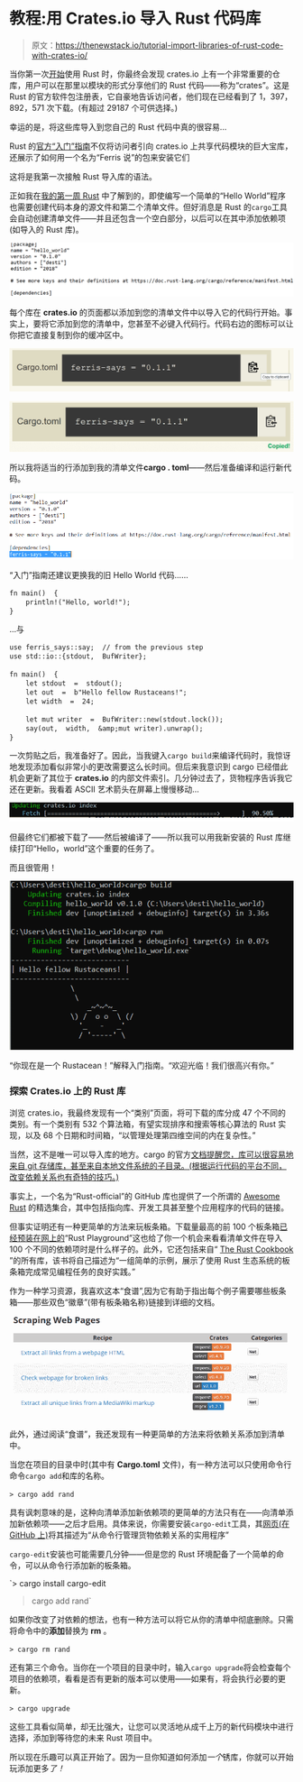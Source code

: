 # 教程:用 Crates.io 导入 Rust 代码库

> 原文：<https://thenewstack.io/tutorial-import-libraries-of-rust-code-with-crates-io/>

当你第一次[开始](/tutorial-installing-rust/)使用 Rust 时，你最终会发现 crates.io 上有一个非常重要的仓库，用户可以在那里以模块的形式分享他们的 Rust 代码——称为“crates”。这是 Rust 的官方软件包注册表，它自豪地告诉访问者，他们现在已经看到了 1，397，892，571 次下载。(有超过 29187 个可供选择。)

幸运的是，将这些库导入到您自己的 Rust 代码中真的很容易…

Rust 的[官方“入门”指南](https://www.rust-lang.org/learn/get-started)不仅将访问者引向 crates.io 上共享代码模块的巨大宝库，还展示了如何用一个名为“Ferris 说”的包来安装它们

这将是我第一次接触 Rust 导入库的语法。

正如我在[我的第一周 Rust](https://thenewstack.io/tutorial-installing-rust/) 中了解到的，即使编写一个简单的“Hello World”程序也需要创建代码本身的源文件和第二个清单文件。但好消息是 Rust 的`cargo`工具会自动创建清单文件——并且还包含一个空白部分，以后可以在其中添加依赖项(如导入的 Rust 库)。

![A Hello World manifest in Rust](img/4a59ffd88f97dd942cf6bf16eaad9adb.png)

每个库在 **crates.io** 的页面都以添加到您的清单文件中以导入它的代码行开始。事实上，要将它添加到您的清单中，您甚至不必键入代码行。代码右边的图标可以让你把它直接复制到你的缓冲区中。

![Rust library Ferris says copying to clipboard](img/c55770bf67da877795947fc79ed985ae.png)

![Ferris says copied to clipboard](img/671bc2cbe55413b5e0744acd6edfcaaa.png)

所以我将适当的行添加到我的清单文件**cargo . toml**——然后准备编译和运行新代码。

![Cargo toml - now with ferris-says librar](img/4d46c6b6b4e76e39d428363a568befb7.png)

“入门”指南还建议更换我的旧 Hello World 代码……

```
fn main()  {
    println!("Hello, world!");
}

```

…与

```
use ferris_says::say;  // from the previous step
use std::io::{stdout,  BufWriter};

fn main()  {
    let stdout  =  stdout();
    let out  =  b"Hello fellow Rustaceans!";
    let width  =  24;

    let mut writer  =  BufWriter::new(stdout.lock());
    say(out,  width,  &amp;mut writer).unwrap();
}

```

一次剪贴之后，我准备好了。因此，当我键入`cargo build`来编译代码时，我惊讶地发现添加看似非常小的更改需要这么长时间。但后来我意识到 cargo 已经借此机会更新了其位于 **crates.io** 的内部文件索引。几分钟过去了，货物程序告诉我它还在更新。我看着 ASCII 艺术箭头在屏幕上慢慢移动…

![Updating crates io index](img/391e0d9c274f73c809ba4c83053dcb0b.png)

但最终它们都被下载了——然后被编译了——所以我可以用我新安装的 Rust 库继续打印“Hello，world”这个重要的任务了。

而且很管用！

![Ferris says Hello Fellow Rustaceans ](img/c765b0b2b6aa9556f97031a0a0f0ae15.png)

“你现在是一个 Rustacean！”解释入门指南。“欢迎光临！我们很高兴有你。”

### 探索 Crates.io 上的 Rust 库

浏览 crates.io，我最终发现有一个“类别”页面，将可下载的库分成 47 个不同的类别。有一个类别有 532 个算法箱，有望实现排序和搜索等核心算法的 Rust 实现，以及 68 个日期和时间箱，“以管理处理第四维空间的内在复杂性。”

当然，这不是唯一可以导入库的地方。cargo 的官方[文档提醒您，库可以很容易地来自 git 存储库，甚至来自本地文件系统的子目录。(根据运行代码的平台不同，改变依赖关系也有奇特的技巧。)](https://doc.rust-lang.org/cargo/reference/specifying-dependencies.html)

事实上，一个名为“Rust-official”的 GitHub 库也提供了一个所谓的 [Awesome Rust](https://github.com/rust-unofficial/awesome-rust) 的精选集合，其中包括指向库、开发工具甚至整个应用程序的代码的链接。

但事实证明还有一种更简单的方法来玩板条箱。下载量最高的前 100 个板条箱[已经预装在网上的](https://play.integer32.com/help#features-crates)“Rust Playground”这也给了你一个机会来看看清单文件在导入 100 个不同的依赖项时是什么样子的。此外，它还包括来自“ [The Rust Cookbook](https://rust-lang-nursery.github.io/rust-cookbook/) ”的所有库，该书将自己描述为“一组简单的示例，展示了使用 Rust 生态系统的板条箱完成常见编程任务的良好实践。”

作为一种学习资源，我喜欢这本“食谱”,因为它有助于指出每个例子需要哪些板条箱——那些双色“徽章”(带有板条箱名称)链接到详细的文档。

![list of crates](img/c727be1f4604ce1f29b56ae86d4ac8b2.png)

此外，通过阅读“食谱”，我还发现有一种更简单的方法来将依赖关系添加到清单中。

当您在项目的目录中时(其中有 **Cargo.toml** 文件)，有一种方法可以只使用命令行命令`cargo add`和库的名称。

`> cargo add rand`

具有讽刺意味的是，这种向清单添加新依赖项的更简单的方法只有在——向清单添加新依赖项——之后才启用。具体来说，你需要安装`cargo-edit`工具，其[网页(在 GitHub 上)](https://github.com/killercup/cargo-edit)将其描述为“从命令行管理货物依赖关系的实用程序”

`cargo-edit`安装也可能需要几分钟——但是您的 Rust 环境配备了一个简单的命令，可以从命令行添加新的板条箱。

`> cargo install cargo-edit
> cargo add rand`

如果你改变了对依赖的想法，也有一种方法可以将它从你的清单中彻底删除。只需将命令中的**添加**替换为 **rm** 。

`> cargo rm rand`

还有第三个命令。当你在一个项目的目录中时，输入`cargo upgrade`将会检查每个项目的依赖项，看看是否有更新的版本可以使用——如果有，将会执行必要的更新。

`> cargo upgrade`

这些工具看似简单，却无比强大，让您可以灵活地从成千上万的新代码模块中进行选择，添加到等待您的未来 Rust 项目中。

所以现在乐趣可以真正开始了。因为一旦你知道如何添加*一个*锈库，你就可以开始玩添加更多*了！*

<svg xmlns:xlink="http://www.w3.org/1999/xlink" viewBox="0 0 68 31" version="1.1"><title>Group</title> <desc>Created with Sketch.</desc></svg>